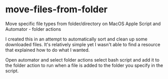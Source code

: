 # move-files-from-folder
Move specific file types from folder/directory on MacOS Apple Script and Automator - folder actions

I created this in an attempt to automatically sort and clean up some downloaded files.
It's relatively simple yet I wasn't able to find a resource that explained how to do what I wanted.

Open automator and select folder actions
select bash script and add it to the folder action to run when a file is added to the folder you specify in the script.